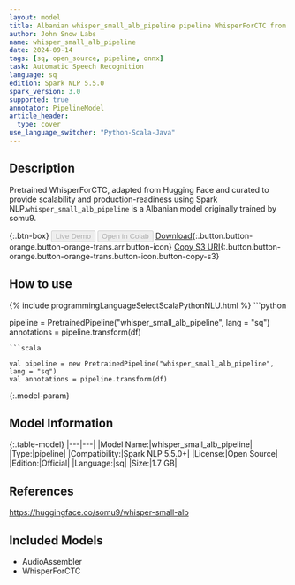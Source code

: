 ```yaml
---
layout: model
title: Albanian whisper_small_alb_pipeline pipeline WhisperForCTC from somu9
author: John Snow Labs
name: whisper_small_alb_pipeline
date: 2024-09-14
tags: [sq, open_source, pipeline, onnx]
task: Automatic Speech Recognition
language: sq
edition: Spark NLP 5.5.0
spark_version: 3.0
supported: true
annotator: PipelineModel
article_header:
  type: cover
use_language_switcher: "Python-Scala-Java"
---
```


## Description

Pretrained WhisperForCTC, adapted from Hugging Face and curated to provide scalability and production-readiness using Spark NLP.`whisper_small_alb_pipeline` is a Albanian model originally trained by somu9.

{:.btn-box}
<button class="button button-orange" disabled>Live Demo</button>
<button class="button button-orange" disabled>Open in Colab</button>
[Download](https://s3.amazonaws.com/auxdata.johnsnowlabs.com/public/models/whisper_small_alb_pipeline_sq_5.5.0_3.0_1726357033587.zip){:.button.button-orange.button-orange-trans.arr.button-icon}
[Copy S3 URI](s3://auxdata.johnsnowlabs.com/public/models/whisper_small_alb_pipeline_sq_5.5.0_3.0_1726357033587.zip){:.button.button-orange.button-orange-trans.button-icon.button-copy-s3}

## How to use



<div class="tabs-box" markdown="1">
{% include programmingLanguageSelectScalaPythonNLU.html %}
```python

pipeline = PretrainedPipeline("whisper_small_alb_pipeline", lang = "sq")
annotations =  pipeline.transform(df)   

```
```scala

val pipeline = new PretrainedPipeline("whisper_small_alb_pipeline", lang = "sq")
val annotations = pipeline.transform(df)

```
</div>

{:.model-param}
## Model Information

{:.table-model}
|---|---|
|Model Name:|whisper_small_alb_pipeline|
|Type:|pipeline|
|Compatibility:|Spark NLP 5.5.0+|
|License:|Open Source|
|Edition:|Official|
|Language:|sq|
|Size:|1.7 GB|

## References

https://huggingface.co/somu9/whisper-small-alb

## Included Models

- AudioAssembler
- WhisperForCTC